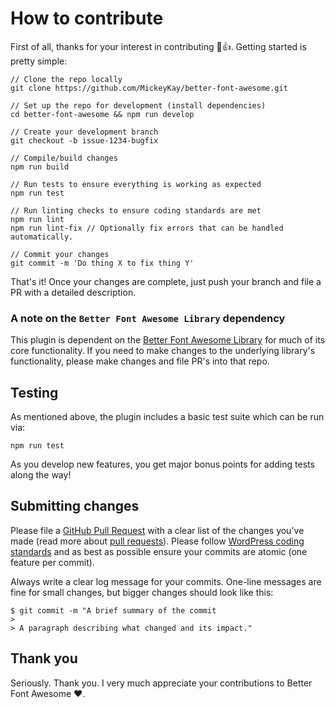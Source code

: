 # How to contribute

First of all, thanks for your interest in contributing 🎉👍. Getting started is pretty simple:

```
// Clone the repo locally
git clone https://github.com/MickeyKay/better-font-awesome.git

// Set up the repo for development (install dependencies)
cd better-font-awesome && npm run develop

// Create your development branch
git checkout -b issue-1234-bugfix

// Compile/build changes
npm run build

// Run tests to ensure everything is working as expected
npm run test

// Run linting checks to ensure coding standards are met
npm run lint
npm run lint-fix // Optionally fix errors that can be handled automatically.

// Commit your changes
git commit -m 'Do thing X to fix thing Y'
```

That's it! Once your changes are complete, just push your branch and file a PR with a detailed description.

### A note on the `Better Font Awesome Library` dependency
This plugin is dependent on the [Better Font Awesome Library](https://github.com/MickeyKay/better-font-awesome-library) for much of its core functionality. If you need to make changes to the underlying library's functionality, please make changes and file PR's into that repo.

## Testing

As mentioned above, the plugin includes a basic test suite which can be run via:
```
npm run test
```

As you develop new features, you get major bonus points for adding tests along the way!

## Submitting changes

Please file a [GitHub Pull Request](https://github.com/MickeyKay/better-font-awesome/pull/new/master) with a clear list of the changes you've made (read more about [pull requests](http://help.github.com/pull-requests/)). Please follow [WordPress coding standards](https://make.wordpress.org/core/handbook/best-practices/coding-standards/) and as best as possible ensure your commits are atomic (one feature per commit).

Always write a clear log message for your commits. One-line messages are fine for small changes, but bigger changes should look like this:

    $ git commit -m "A brief summary of the commit
    >
    > A paragraph describing what changed and its impact."


## Thank you
Seriously. Thank you. I very much appreciate your contributions to Better Font Awesome ♥️.